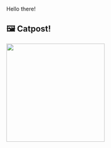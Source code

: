 Hello there!



## 🖼️ Catpost!

<sub>
    <img src="https://cdn2.thecatapi.com/images/MTYwNjI1Ng.jpg" height="256">
</sub>

